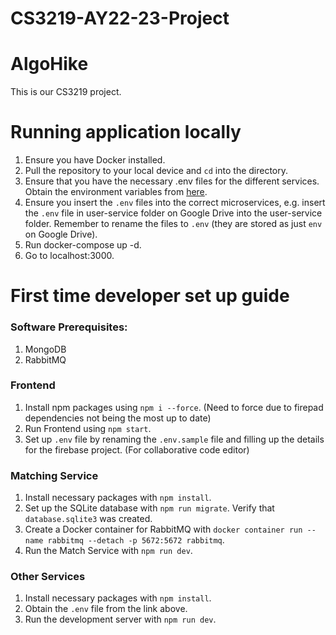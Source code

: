 # CS3219-AY22-23-Project

# AlgoHike
This is our CS3219 project.

# Running application locally
1. Ensure you have Docker installed.
2. Pull the repository to your local device and `cd` into the directory.
3. Ensure that you have the necessary .env files for the different services. Obtain the environment variables from [here](https://drive.google.com/drive/folders/19W-aJ8sCx0g9EkEqVuJvIHJppAJ8o36U).
4. Ensure you insert the `.env` files into the correct microservices, e.g. insert the `.env` file in user-service folder on Google Drive into the user-service folder. Remember to rename the files to `.env` (they are stored as just `env` on Google Drive).
5. Run docker-compose up -d.
6. Go to localhost:3000.

# First time developer set up guide
### Software Prerequisites: 
1. MongoDB
2. RabbitMQ

### Frontend
1. Install npm packages using `npm i --force`. (Need to force due to firepad dependencies not being the most up to date)
2. Run Frontend using `npm start`.
3. Set up `.env` file by renaming the `.env.sample` file and filling up the details for the firebase project. (For collaborative code editor)

### Matching Service
1. Install necessary packages with `npm install`.
2. Set up the SQLite database with `npm run migrate`. Verify that `database.sqlite3` was created.
3. Create a Docker container for RabbitMQ with `docker container run --name rabbitmq --detach -p 5672:5672 rabbitmq`.
4. Run the Match Service with `npm run dev`.

### Other Services
1. Install necessary packages with `npm install`.
2. Obtain the `.env` file from the link above.
3. Run the development server with `npm run dev`.

